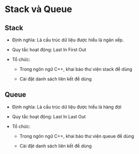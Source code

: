 # Stack và Queue

## Stack

- Định nghĩa: Là cấu trúc dữ liệu được hiểu là ngăn xếp.

- Quy tắc hoạt động: Last In First Out

- Tổ chức:

  - Trong ngôn ngữ C++, khai báo thư viện stack để dùng

  - Cài đặt danh sách liên kết để dùng

## Queue

- Định nghĩa: Là cấu trúc dữ liệu được hiểu là hàng đợi

- Quy tắc hoạt động: Last In Last Out

- Tổ chức:

  - Trong ngôn ngữ C++, khai báo thư viện queue để dùng

  - Cài đặt danh sách liên kết để dùng
